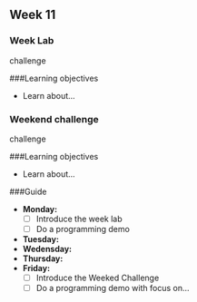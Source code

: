 ## Week 11
### Week Lab
challenge

###Learning objectives
* Learn about...

### Weekend challenge
challenge

###Learning objectives
* Learn about...

###Guide
- **Monday:**
  - [ ] Introduce the week lab
  - [ ] Do a programming demo
- **Tuesday:**
- **Wedensday:**
- **Thursday:**
- **Friday:**
  - [ ] Introduce the Weeked Challenge
  - [ ] Do a programming demo with focus on...
